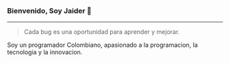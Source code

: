 ### Bienvenido, Soy Jaider 👋
*** 
> Cada bug es una oportunidad para aprender y mejorar.

Soy un programador Colombiano, apasionado a la programacion, la tecnologia y la innovacion.
